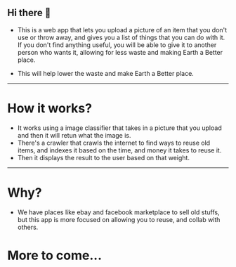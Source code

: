 ## Hi there 👋


* This is a web app that lets you upload a picture of an item that you don't use or throw away, and gives you a list of things that you can do with it. If you don't find anything useful, you will be able to give it to another person who wants it, allowing for less waste and making Earth a Better place.

* This will help lower the waste and make Earth a Better place.

---

# How it works?

* It works using a image classifier that takes in a picture that you upload and then it will retun what the image is.
* There's a crawler that crawls the internet to find ways to reuse old items, and indexes it based on the time, and money it takes to reuse it.
* Then it displays the result to the user based on that weight.

---

# Why?

* We have places like ebay and facebook marketplace to sell old stuffs, but this app
is more focused on allowing you to reuse, and collab with others.


# More to come...


